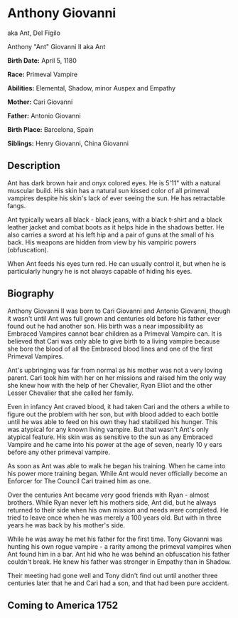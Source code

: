 # Anthony Giovanni

aka Ant, Del Figilo

Anthony "Ant" Giovanni II
aka Ant

**Birth Date:** April 5, 1180

**Race:** Primeval Vampire

**Abilities:** Elemental, Shadow, minor Auspex and Empathy

**Mother:** Cari Giovanni

**Father:** Antonio Giovanni

**Birth Place:** Barcelona, Spain

**Siblings:** Henry Giovanni, China Giovanni

## Description

Ant has dark brown hair and onyx colored eyes. He is 5'11" with a natural muscular build. His skin has a natural sun kissed color of all primeval vampires despite his skin's lack of ever seeing the sun. He has retractable fangs.

Ant typically wears all black - black jeans, with a black t-shirt and a black leather jacket and combat boots as it helps hide in the shadows better. He also carries a sword at his left hip and a pair of guns at the small of his back. His weapons are hidden from view by his vampiric powers (obfuscation).

When Ant feeds his eyes turn red. He can usually control it, but when he is particularly hungry he is not always capable of hiding his eyes.

## Biography

Anthony Giovanni II was born to Cari Giovanni and Antonio Giovanni, though it wasn't until Ant was full grown and centuries old before his father ever found out he had another son. His birth was a near impossibility as Embraced Vampires cannot bear children as a Primeval Vampire can. It is believed that Cari was only able to give birth to a living vampire because she bore the blood of all the Embraced blood lines and one of the first Primeval Vampires.

Ant's upbringing was far from normal as his mother was not a very loving parent. Cari took him with her on her missions and raised him the only way she knew how with the help of her Chevalier, Ryan Elliot and the other Lesser Chevalier that she called her family.

Even in infancy Ant craved blood, it had taken Cari and the others a while to figure out the problem with her son, but with blood added to each bottle until he was able to feed on his own they had stabilized his hunger. This was atypical for any known living vampire. But that wasn't Ant's only atypical feature. His skin was as sensitive to the sun as any Embraced Vampire and he came into his power at the age of seven, nearly 10 y ears before any other primeval vampire.

As soon as Ant was able to walk he began his training. When he came into his power more training began. While Ant would never officially become an Enforcer for The Council Cari trained him as one.

Over the centuries Ant became very good friends with Ryan - almost brothers. While Ryan never left his mothers side, Ant did, but he always returned to their side when his own mission and needs were completed. He tried to leave once when he was merely a 100 years old. But with in three years he was back by his mother's side.

While he was away he met his father for the first time. Tony Giovanni was hunting his own rogue vampire - a rarity among the primeval vampires when Ant found him in a bar. Ant hid who he was behind an obfuscation his father couldn't break. He knew his father was stronger in Empathy than in Shadow.

Their meeting had gone well and Tony didn't find out until another three centuries later that he and Cari had a son, and that had been pure accident.

## Coming to America 1752
